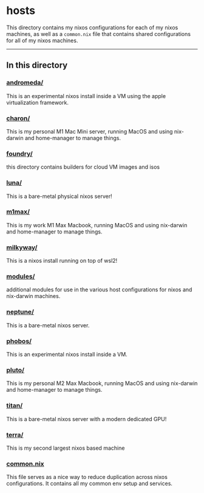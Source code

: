 # hosts

This directory contains my nixos configurations for each of my nixos machines, as well as a `common.nix` file that contains shared configurations for all of my nixos machines.

---

## In this directory

### [andromeda/](./andromeda)

This is an experimental nixos install inside a VM using the apple virtualization framework.

### [charon/](./charon)

This is my personal M1 Mac Mini server, running MacOS and using nix-darwin and home-manager to manage things.

### [foundry/](./foundry/)

this directory contains builders for cloud VM images and isos

### [luna/](./luna)

This is a bare-metal physical nixos server!

### [m1max/](./m1max)

This is my work M1 Max Macbook, running MacOS and using nix-darwin and home-manager to manage things.

### [milkyway/](./milkyway/)

This is a nixos install running on top of wsl2!

### [modules/](./modules)

additional modules for use in the various host configurations for nixos and nix-darwin machines.

### [neptune/](./neptune)

This is a bare-metal nixos server.

### [phobos/](./phobos)

This is an experimental nixos install inside a VM.

### [pluto/](./pluto)

This is my personal M2 Max Macbook, running MacOS and using nix-darwin and home-manager to manage things.

### [titan/](./titan)

This is a bare-metal nixos server with a modern dedicated GPU!

### [terra/](./terra)

This is my second largest nixos based machine

### [common.nix](./common.nix)

This file serves as a nice way to reduce duplication across nixos configurations. It contains all my common env setup and services.
